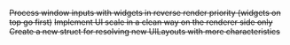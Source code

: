 ~~Process window inputs with widgets in reverse render priority (widgets on top go first)~~
~~Implement UI scale in a clean way on the renderer side only~~
~~Create a new struct for resolving new UILayouts with more characteristics~~